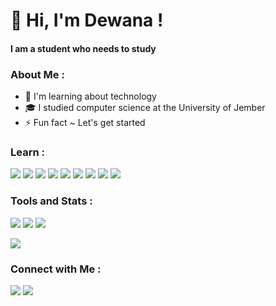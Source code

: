 # 👋 Hi, I'm Dewana !
#### I am a student who needs to study

### About Me :
- 🌱 I'm learning about technology
- 🎓 I studied computer science at the University of Jember
- ⚡ Fun fact ~ Let's get started

### Learn :
<p>
    <img src="https://img.shields.io/badge/-Java-fff?&logo=java&logoColor=cc7000">
    <img src="https://img.shields.io/badge/-Python-fff?&logo=python">
    <img src="https://img.shields.io/badge/-TCP/IP-fff?&logo=Cisco">
    <img src="https://img.shields.io/badge/-HTML5-fff?&logo=HTML5">
    <img src="https://img.shields.io/badge/-JavaScript-fff?&logo=JavaScript">
    <img src="https://img.shields.io/badge/-CSS3-fff?&logo=CSS3&logoColor=264de4">
    <img src="https://img.shields.io/badge/-PHP-fff?&logo=PHP">
    <img src="https://img.shields.io/badge/-PostgreSQL-fff?&logo=postgresql">
    <img src="https://img.shields.io/badge/-GitHub-fff?&logo=github&logoColor=000000">
</p>

### Tools and Stats :
<p>
    <img src="https://img.shields.io/badge/OS-Windows-00a4ef?&logo=Windows">
    <img src="https://img.shields.io/badge/Text%20Editor-Visual%20Studio%20Code-blue?&logo=visual%20studio%20code&logoColor=blue">
    <img src="https://gpvc.arturio.dev/dewanakl">
</p>
<p>
    <img src="https://github-readme-stats.vercel.app/api?username=dewanakl">
</p>

### Connect with Me :
<p>
    <a href="https://facebook.com/dewana.kael/" target='_blank'><img src="https://img.shields.io/badge/dewana.kael-Facebook-3b5998?&logo=facebook&logoColor=white"></a>
    <a href="https://instagram.com/dewana_kl/" target='_blank'><img src="https://img.shields.io/badge/@dewana__kl-Instagram-e1306c?&logo=instagram&logoColor=white"></a>
</p>
